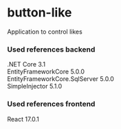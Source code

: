 # button-like
Application to control likes

### Used references backend
.NET Core 3.1<br>
EntityFrameworkCore 5.0.0<br>
EntityFrameworkCore.SqlServer 5.0.0<br>
SimpleInjector 5.1.0<br>

### Used references frontend
React 17.0.1<br>
